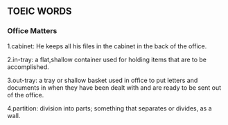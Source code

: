 ## TOEIC WORDS

### Office Matters
1.cabinet: He keeps all his files in the cabinet in the back of the office.

2.in-tray: a flat,shallow container used for holding items that are to be accomplished.

3.out-tray: a tray or shallow basket used in office to put letters and documents in when they have been dealt with and are ready to be sent out of the office.

4.partition: division into parts; something that separates or divides, as a wall.
